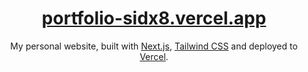 <div align="center">
    <a href="https://portfolio-sidx8.vercel.app/"><h1 align="center">portfolio-sidx8.vercel.app</h1></a>
    
My personal website, built with [Next.js](https://nextjs.org/), [Tailwind CSS](https://tailwindcss.com/) and deployed to [Vercel](https://vercel.com/).

</div>

<br/>
